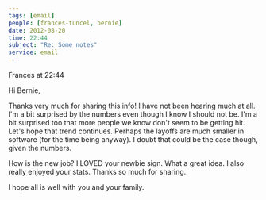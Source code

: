 ```yaml
---
tags: [email]
people: [frances-tuncel, bernie]
date: 2012-08-20
time: 22:44
subject: "Re: Some notes"
service: email
---
```


Frances at 22:44

Hi Bernie,

Thanks very much for sharing this info!  I have not been hearing much at all.  I'm a bit surprised by the numbers even though I know I should not be.  I'm a bit surprised too that more people we know don't seem to be getting hit.  Let's hope that trend continues.  Perhaps the layoffs are much smaller in software (for the time being anyway).  I doubt that could be the case though, given the numbers.

How is the new job?  I LOVED your newbie sign.  What a great idea.  I also really enjoyed your stats.  Thanks so much for sharing.

I hope all is well with you and your family.